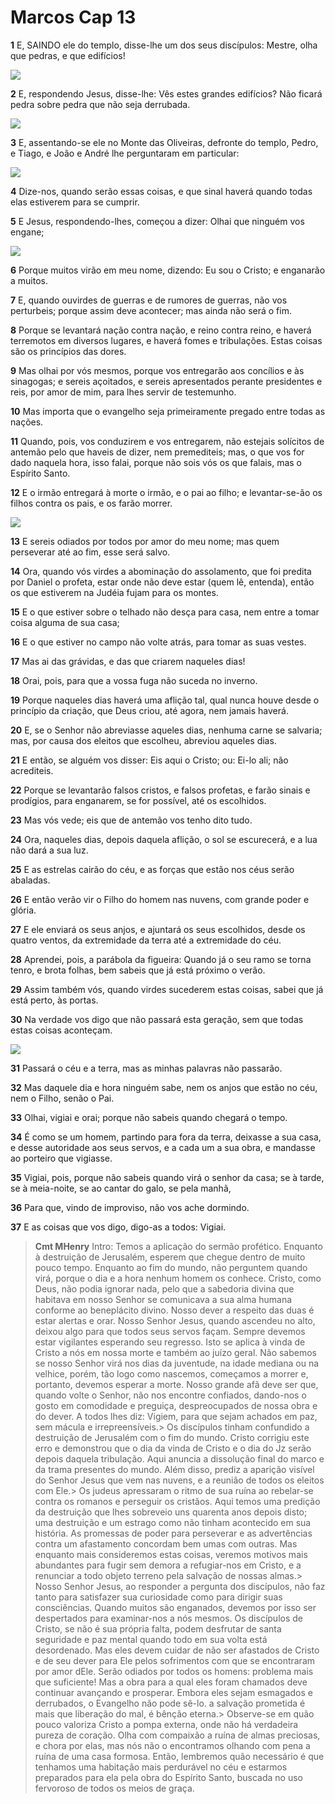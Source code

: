 # Marcos Cap 13

**1** 	E, SAINDO ele do templo, disse-lhe um dos seus discípulos: Mestre, olha que pedras, e que edifícios!

![](../Images/SweetPublishing/41-13-2.jpg) 

**2** 	E, respondendo Jesus, disse-lhe: Vês estes grandes edifícios? Não ficará pedra sobre pedra que não seja derrubada.

![](../Images/SweetPublishing/41-13-3.jpg) 

**3** 	E, assentando-se ele no Monte das Oliveiras, defronte do templo, Pedro, e Tiago, e João e André lhe perguntaram em particular:

![](../Images/SweetPublishing/41-13-4.jpg) 

**4** 	Dize-nos, quando serão essas coisas, e que sinal haverá quando todas elas estiverem para se cumprir.

**5** 	E Jesus, respondendo-lhes, começou a dizer: Olhai que ninguém vos engane;

![](../Images/SweetPublishing/41-13-5.jpg) 

**6** 	Porque muitos virão em meu nome, dizendo: Eu sou o Cristo; e enganarão a muitos.

**7** 	E, quando ouvirdes de guerras e de rumores de guerras, não vos perturbeis; porque assim deve acontecer; mas ainda não será o fim.

**8** 	Porque se levantará nação contra nação, e reino contra reino, e haverá terremotos em diversos lugares, e haverá fomes e tribulações. Estas coisas são os princípios das dores.

**9** 	Mas olhai por vós mesmos, porque vos entregarão aos concílios e às sinagogas; e sereis açoitados, e sereis apresentados perante presidentes e reis, por amor de mim, para lhes servir de testemunho.

**10** 	Mas importa que o evangelho seja primeiramente pregado entre todas as nações.

**11** 	Quando, pois, vos conduzirem e vos entregarem, não estejais solícitos de antemão pelo que haveis de dizer, nem premediteis; mas, o que vos for dado naquela hora, isso falai, porque não sois vós os que falais, mas o Espírito Santo.

**12** 	E o irmão entregará à morte o irmão, e o pai ao filho; e levantar-se-ão os filhos contra os pais, e os farão morrer.

![](../Images/SweetPublishing/41-13-6.jpg) 

**13** 	E sereis odiados por todos por amor do meu nome; mas quem perseverar até ao fim, esse será salvo.

**14** 	Ora, quando vós virdes a abominação do assolamento, que foi predita por Daniel o profeta, estar onde não deve estar (quem lê, entenda), então os que estiverem na Judéia fujam para os montes.

**15** 	E o que estiver sobre o telhado não desça para casa, nem entre a tomar coisa alguma de sua casa;

**16** 	E o que estiver no campo não volte atrás, para tomar as suas vestes.

**17** 	Mas ai das grávidas, e das que criarem naqueles dias!

**18** 	Orai, pois, para que a vossa fuga não suceda no inverno.

**19** 	Porque naqueles dias haverá uma aflição tal, qual nunca houve desde o princípio da criação, que Deus criou, até agora, nem jamais haverá.

**20** 	E, se o Senhor não abreviasse aqueles dias, nenhuma carne se salvaria; mas, por causa dos eleitos que escolheu, abreviou aqueles dias.

**21** 	E então, se alguém vos disser: Eis aqui o Cristo; ou: Ei-lo ali; não acrediteis.

**22** 	Porque se levantarão falsos cristos, e falsos profetas, e farão sinais e prodígios, para enganarem, se for possível, até os escolhidos.

**23** 	Mas vós vede; eis que de antemão vos tenho dito tudo.

**24** 	Ora, naqueles dias, depois daquela aflição, o sol se escurecerá, e a lua não dará a sua luz.

**25** 	E as estrelas cairão do céu, e as forças que estão nos céus serão abaladas.

**26** 	E então verão vir o Filho do homem nas nuvens, com grande poder e glória.

**27** 	E ele enviará os seus anjos, e ajuntará os seus escolhidos, desde os quatro ventos, da extremidade da terra até a extremidade do céu.

**28** 	Aprendei, pois, a parábola da figueira: Quando já o seu ramo se torna tenro, e brota folhas, bem sabeis que já está próximo o verão.

**29** 	Assim também vós, quando virdes sucederem estas coisas, sabei que já está perto, às portas.

**30** 	Na verdade vos digo que não passará esta geração, sem que todas estas coisas aconteçam.

![](../Images/SweetPublishing/41-13-7.jpg) 

**31** 	Passará o céu e a terra, mas as minhas palavras não passarão.

**32** 	Mas daquele dia e hora ninguém sabe, nem os anjos que estão no céu, nem o Filho, senão o Pai.

**33** 	Olhai, vigiai e orai; porque não sabeis quando chegará o tempo.

**34** 	É como se um homem, partindo para fora da terra, deixasse a sua casa, e desse autoridade aos seus servos, e a cada um a sua obra, e mandasse ao porteiro que vigiasse.

**35** 	Vigiai, pois, porque não sabeis quando virá o senhor da casa; se à tarde, se à meia-noite, se ao cantar do galo, se pela manhã,

**36** 	Para que, vindo de improviso, não vos ache dormindo.

**37** 	E as coisas que vos digo, digo-as a todos: Vigiai.


> **Cmt MHenry** Intro: Temos a aplicação do sermão profético. Enquanto à destruição de Jerusalém, esperem que chegue dentro de muito pouco tempo. Enquanto ao fim do mundo, não perguntem quando virá, porque o dia e a hora nenhum homem os conhece. Cristo, como Deus, não podia ignorar nada, pelo que a sabedoria divina que habitava em nosso Senhor se comunicava a sua alma humana conforme ao beneplácito divino. Nosso dever a respeito das duas é estar alertas e orar. Nosso Senhor Jesus, quando ascendeu no alto, deixou algo para que todos seus servos façam. Sempre devemos estar vigilantes esperando seu regresso. Isto se aplica à vinda de Cristo a nós em nossa morte e também ao juízo geral. Não sabemos se nosso Senhor virá nos dias da juventude, na idade mediana ou na velhice, porém, tão logo como nascemos, começamos a morrer e, portanto, devemos esperar a morte. Nosso grande afã deve ser que, quando volte o Senhor, não nos encontre confiados, dando-nos o gosto em comodidade e preguiça, despreocupados de nossa obra e do dever. A todos lhes diz: Vigiem, para que sejam achados em paz, sem mácula e irrepreensíveis.> Os discípulos tinham confundido a destruição de Jerusalém com o fim do mundo. Cristo corrigiu este erro e demonstrou que o dia da vinda de Cristo e o dia do Jz serão depois daquela tribulação. Aqui anuncia a dissolução final do marco e da trama presentes do mundo. Além disso, prediz a aparição visível do Senhor Jesus que vem nas nuvens, e a reunião de todos os eleitos com Ele.> Os judeus apressaram o ritmo de sua ruína ao rebelar-se contra os romanos e perseguir os cristãos. Aqui temos uma predição da destruição que lhes sobreveio uns quarenta anos depois disto; uma destruição e um estrago como não tinham acontecido em sua história. As promessas de poder para perseverar e as advertências contra um afastamento concordam bem umas com outras. Mas enquanto mais consideremos estas coisas, veremos motivos mais abundantes para fugir sem demora a refugiar-nos em Cristo, e a renunciar a todo objeto terreno pela salvação de nossas almas.> Nosso Senhor Jesus, ao responder a pergunta dos discípulos, não faz tanto para satisfazer sua curiosidade como para dirigir suas consciências. Quando muitos são enganados, devemos por isso ser despertados para examinar-nos a nós mesmos. Os discípulos de Cristo, se não é sua própria falta, podem desfrutar de santa seguridade e paz mental quando todo em sua volta está desordenado. Mas eles devem cuidar de não ser afastados de Cristo e de seu dever para Ele pelos sofrimentos com que se encontraram por amor dEle. Serão odiados por todos os homens: problema mais que suficiente! Mas a obra para a qual eles foram chamados deve continuar avançando e prosperar. Embora eles sejam esmagados e derrubados, o Evangelho não pode sê-lo. a salvação prometida é mais que liberação do mal, é bênção eterna.> Observe-se em quão pouco valoriza Cristo a pompa externa, onde não há verdadeira pureza de coração. Olha com compaixão a ruína de almas preciosas, e chora por elas, mas nós não o encontramos olhando com pena a ruína de uma casa formosa. Então, lembremos quão necessário é que tenhamos uma habitação mais perdurável no céu e estarmos preparados para ela pela obra do Espírito Santo, buscada no uso fervoroso de todos os meios de graça.